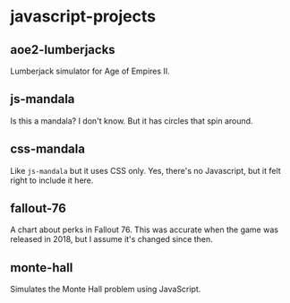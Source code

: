 # javascript-projects

## aoe2-lumberjacks

Lumberjack simulator for Age of Empires II.

## js-mandala

Is this a mandala? I don't know. But it has circles that spin around.

## css-mandala

Like `js-mandala` but it uses CSS only. Yes, there's no Javascript, but it felt right to include it here.

## fallout-76

A chart about perks in Fallout 76. This was accurate when the game was released in 2018, but I assume it's changed since then.

## monte-hall

Simulates the Monte Hall problem using JavaScript.
